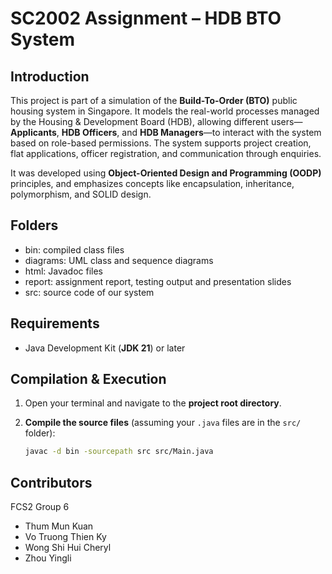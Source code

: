 # SC2002 Assignment – HDB BTO System

## Introduction

This project is part of a simulation of the **Build-To-Order (BTO)** public housing system in Singapore. It models the real-world processes managed by the Housing & Development Board (HDB), allowing different users—**Applicants**, **HDB Officers**, and **HDB Managers**—to interact with the system based on role-based permissions. The system supports project creation, flat applications, officer registration, and communication through enquiries.

It was developed using **Object-Oriented Design and Programming (OODP)** principles, and emphasizes concepts like encapsulation, inheritance, polymorphism, and SOLID design.


## Folders

- bin: compiled class files
- diagrams: UML class and sequence diagrams
- html: Javadoc files
- report: assignment report, testing output and presentation slides
- src: source code of our system


## Requirements

- Java Development Kit (**JDK 21**) or later


## Compilation & Execution

1. Open your terminal and navigate to the **project root directory**.

2. **Compile the source files** (assuming your `.java` files are in the `src/` folder):
   ```bash
   javac -d bin -sourcepath src src/Main.java


## Contributors
FCS2 Group 6
- Thum Mun Kuan
- Vo Truong Thien Ky
- Wong Shi Hui Cheryl
- Zhou Yingli
